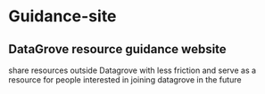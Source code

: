 # Guidance-site
## DataGrove resource guidance website 

share resources outside Datagrove with less friction and serve as a resource for people interested in joining datagrove in the future	
